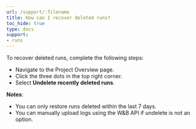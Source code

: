 ```yaml
---
url: /support/:filename
title: How can I recover deleted runs?
toc_hide: true
type: docs
support:
- runs 
---
```

To recover deleted runs, complete the following steps:

- Navigate to the Project Overview page.
- Click the three dots in the top right corner.
- Select **Undelete recently deleted runs**.

**Notes**:
- You can only restore runs deleted within the last 7 days.
- You can manually upload logs using the W&B API if undelete is not an option.